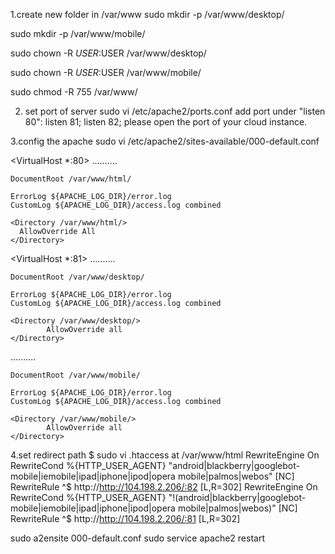 1.create new folder in /var/www
sudo mkdir -p /var/www/desktop/

sudo mkdir -p /var/www/mobile/

sudo chown -R $USER:$USER /var/www/desktop/

sudo chown -R $USER:$USER /var/www/mobile/

sudo chmod -R 755 /var/www/

2. set port of server
  sudo vi /etc/apache2/ports.conf
  add port under "listen 80":
  listen 81;
  listen 82;
  please open the port of your cloud instance.
  
3.config the apache
sudo vi /etc/apache2/sites-available/000-default.conf

  <VirtualHost *:80>
    ..........

    DocumentRoot /var/www/html/

    ErrorLog ${APACHE_LOG_DIR}/error.log
    CustomLog ${APACHE_LOG_DIR}/access.log combined

    <Directory /var/www/html/>
      AllowOverride All
    </Directory>
  </VirtualHost>

  <VirtualHost *:81>
    ..........

    DocumentRoot /var/www/desktop/

    ErrorLog ${APACHE_LOG_DIR}/error.log
    CustomLog ${APACHE_LOG_DIR}/access.log combined

    <Directory /var/www/desktop/>
            AllowOverride all
    </Directory>
  </VirtualHost>
  <VirtualHost *:82>
    ..........

    DocumentRoot /var/www/mobile/

    ErrorLog ${APACHE_LOG_DIR}/error.log
    CustomLog ${APACHE_LOG_DIR}/access.log combined

    <Directory /var/www/mobile/>
            AllowOverride all
    </Directory>
  </VirtualHost>
  
4.set redirect path
  $ sudo vi .htaccess at /var/www/html
  <IfModule mod_rewrite.c>
  RewriteEngine On
  RewriteCond %{HTTP_USER_AGENT} "android|blackberry|googlebot-mobile|iemobile|ipad|iphone|ipod|opera mobile|palmos|webos" [NC]
  RewriteRule ^$ http://http://104.198.2.206/:82 [L,R=302]
  </IfModule>
  <IfModule mod_rewrite.c>
  RewriteEngine On
  RewriteCond %{HTTP_USER_AGENT} "!(android|blackberry|googlebot-mobile|iemobile|ipad|iphone|ipod|opera mobile|palmos|webos)" [NC]
  RewriteRule ^$ http://http://104.198.2.206/:81 [L,R=302]
  </IfModule>

  sudo a2ensite 000-default.conf
  sudo service apache2 restart

